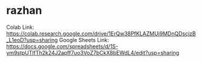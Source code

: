 # razhan
Colab Link:
https://colab.research.google.com/drive/1ErQw38PfKLAZMUi9MDnQDscjzB_L1eoD?usp=sharing
Google Sheets Link:
https://docs.google.com/spreadsheets/d/1S-ym9stpUTIfTh2k24J2apff7uo3VoZ7bCkX8bEWdL4/edit?usp=sharing
